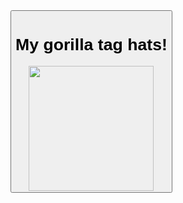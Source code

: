 <form action="https://xemply.github.io/gtag-hats/">
  <button type="submit"><h1>My gorilla tag hats!</h1> <img src="https://media.discordapp.net/attachments/815728560454893589/861720992653377546/com.AnotherAxiom.GorillaTag-20210705-172644.jpg?width=599&height=599" height="200"/></button>
